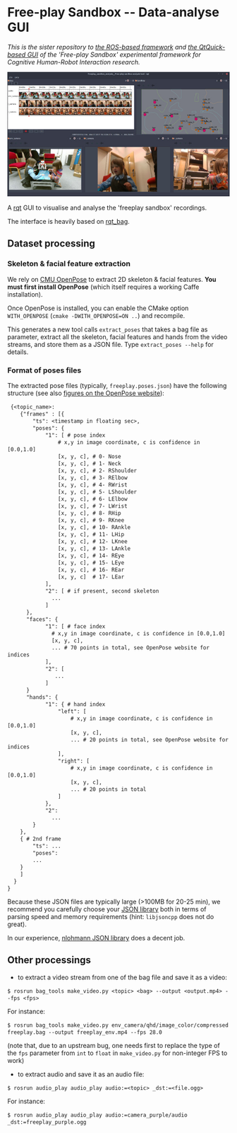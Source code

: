 Free-play Sandbox -- Data-analyse GUI
=====================================

*This is the sister repository to [the ROS-based
framework](https://github.com/severin-lemaignan/freeplay-sandbox-ros) and [the
QtQuick-based GUI](https://github.com/severin-lemaignan/freeplay-sandbox-qt) of
the 'Free-play Sandbox' experimental framework for Cognitive Human-Robot
Interaction research.*

![Screenshoot of the GUI](docs/screenshot.jpg)

A [rqt](http://wiki.ros.org/rqt) GUI to visualise and analyse the 'freeplay
sandbox' recordings.

The interface is heavily based on
[rqt_bag](https://github.com/ros-visualization/rqt_common_plugins/tree/master/rqt_bag).

Dataset processing
------------------

### Skeleton & facial feature extraction

We rely on [CMU
OpenPose](https://github.com/CMU-Perceptual-Computing-Lab/openpose) to extract
2D skeleton & facial features. **You must first install OpenPose** (which itself
requires a working Caffe installation).

Once OpenPose is installed, you can enable the CMake option `WITH_OPENPOSE`
(`cmake -DWITH_OPENPOSE=ON ..`) and recompile.

This generates a new tool calls `extract_poses` that takes a bag file as
parameter, extract all the skeleton, facial features and hands from the video
streams, and store them as a JSON file. Type `extract_poses --help` for details.

### Format of poses files

The extracted pose files (typically, `freeplay.poses.json`) have the following
structure (see also [figures on the OpenPose
website](https://github.com/CMU-Perceptual-Computing-Lab/openpose/blob/master/doc/output.md#pose-output-format)):

```
 {<topic_name>:
    {"frames" : [{
        "ts": <timestamp in floating sec>,
        "poses": {
            "1": [ # pose index
                # x,y in image coordinate, c is confidence in [0.0,1.0]
                [x, y, c], # 0- Nose
                [x, y, c], # 1- Neck
                [x, y, c], # 2- RShoulder
                [x, y, c], # 3- RElbow
                [x, y, c], # 4- RWrist
                [x, y, c], # 5- LShoulder
                [x, y, c], # 6- LElbow
                [x, y, c], # 7- LWrist
                [x, y, c], # 8- RHip
                [x, y, c], # 9- RKnee
                [x, y, c], # 10- RAnkle
                [x, y, c], # 11- LHip
                [x, y, c], # 12- LKnee
                [x, y, c], # 13- LAnkle
                [x, y, c], # 14- REye
                [x, y, c], # 15- LEye
                [x, y, c], # 16- REar
                [x, y, c]  # 17- LEar
            ],
            "2": [ # if present, second skeleton
              ...
            ]
      },
      "faces": {
            "1": [ # face index
              # x,y in image coordinate, c is confidence in [0.0,1.0]
              [x, y, c],
              ... # 70 points in total, see OpenPose website for indices
            ],
            "2": [
               ...
            ]
      }
      "hands": {
            "1": { # hand index
                "left": [
                    # x,y in image coordinate, c is confidence in [0.0,1.0]
                    [x, y, c],
                    ... # 20 points in total, see OpenPose website for indices
                ],
                "right": [
                    # x,y in image coordinate, c is confidence in [0.0,1.0]
                    [x, y, c],
                    ... # 20 points in total
                ]
            },
            "2":
              ...
        }
    },
    { # 2nd frame
        "ts": ...
        "poses":
        ...
    }
    ]
  }
}
```

Because these JSON files are typically large (>100MB for 20-25 min), we
recommend you carefully choose your [JSON
library](https://github.com/miloyip/nativejson-benchmark) both in terms of
parsing speed and memory requirements (hint: `libjsoncpp` does not do great).

In our experience, [nlohmann JSON library](https://nlohmann.github.io/json/)
does a decent job.


Other processings
-----------------


- to extract a video stream from one of the bag file and save it as a video:

```
$ rosrun bag_tools make_video.py <topic> <bag> --output <output.mp4> --fps <fps>
```

For instance:
```
$ rosrun bag_tools make_video.py env_camera/qhd/image_color/compressed freeplay.bag --output freeplay_env.mp4 --fps 28.0
```

(note that, due to an upstream bug, one needs first to replace the type of the `fps`
parameter from `int` to `float` in `make_video.py` for non-integer FPS to work)

- to extract audio and save it as an audio file:

```
$ rosrun audio_play audio_play audio:=<topic> _dst:=<file.ogg>
```

For instance:
```
$ rosrun audio_play audio_play audio:=camera_purple/audio _dst:=freeplay_purple.ogg
```
